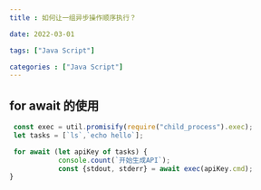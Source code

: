 ```yaml
---
title : 如何让一组异步操作顺序执行？ 

date: 2022-03-01 

tags: ["Java Script"]

categories : ["Java Script"]
---
```


## for await 的使用

<!--more-->

```js
 const exec = util.promisify(require("child_process").exec);
 let tasks = [`ls`,`echo hello`];

 for await (let apiKey of tasks) {
            console.count(`开始生成API`);
            const {stdout, stderr} = await exec(apiKey.cmd);
}

```
